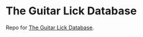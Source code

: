 # The Guitar Lick Database

Repo for [The Guitar Lick Database](https://wwww.theguitarlickdatabase.com).
